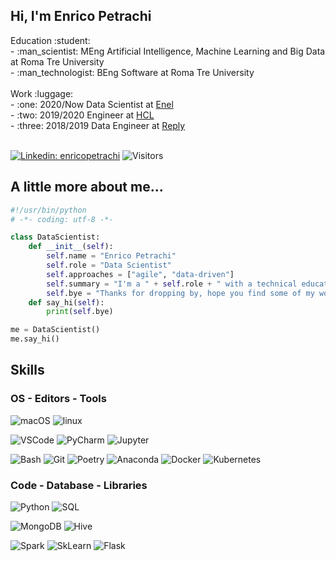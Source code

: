 <h2> Hi, I'm Enrico Petrachi</h2>

<p> 
Education :student:</br>
- :man_scientist: MEng Artificial Intelligence, Machine Learning and Big Data at Roma Tre University</a></br>
- :man_technologist: BEng Software at Roma Tre University</a></br>
</br>
Work :luggage:</br>
- :one: 2020/Now Data Scientist at <a href="https://www.enel.it">Enel</a></br>
- :two: 2019/2020 Engineer at <a href="https://www.hcltechsw.com">HCL</a></br>
- :three: 2018/2019 Data Engineer at <a href="https://www.reply.com">Reply</a></br>
</br>
</p>


[![Linkedin: enricopetrachi](https://img.shields.io/badge/Enrico_Petrachi-blue?logo=Linkedin&logoColor=white&link=https://www.linkedin.com/in/thaianebraga/)](https://www.linkedin.com/in/enricopetrachi/)
![Visitors](https://visitor-badge.laobi.icu/badge?page_id=e-petrachi.e-petrachi)


<h2>A little more about me... </h2>


```python
#!/usr/bin/python
# -*- coding: utf-8 -*-

class DataScientist:
    def __init__(self):
        self.name = "Enrico Petrachi"
        self.role = "Data Scientist"
        self.approaches = ["agile", "data-driven"]
        self.summary = "I'm a " + self.role + " with a technical education. I approach my data science projects from a " + self.approaches[1] + " business point of view and I use the "  + self.approaches[0] + " approach to quickly deliver results and improve them iteratively."
        self.bye = "Thanks for dropping by, hope you find some of my work interesting."
    def say_hi(self):
        print(self.bye)

me = DataScientist()
me.say_hi()
```

<h2>Skills</h2>

<h3>OS - Editors - Tools</h3>

![macOS](https://img.shields.io/badge/mac-OS-black?logo=apple&logoColor=white)
![linux](https://img.shields.io/badge/linux-OS-FCC624?logo=linux&logoColor=FCC624)

![VSCode](https://img.shields.io/badge/VSCode-Editors-007ACC?logo=visual-studio-code&logoColor=007ACC)
![PyCharm](https://img.shields.io/badge/PyCharm-Editors-black?logo=PyCharm&logoColor=white)
![Jupyter](https://img.shields.io/badge/Jupyter-Editors-F37626?logo=Jupyter&logoColor=F37626)

![Bash](https://img.shields.io/badge/Bash-Tools-4EAA25?logo=gnu-bash&logoColor=4EAA25)
![Git](https://img.shields.io/badge/Git-Tools-F05032?logo=git&logoColor=F05032)
![Poetry](https://img.shields.io/badge/Poetry-Tools-60A5FA?logo=Poetry&logoColor=60A5FA)
![Anaconda](https://img.shields.io/badge/Anaconda-Tools-44A833?logo=Anaconda&logoColor=44A833)
![Docker](https://img.shields.io/badge/Docker-Tools-2496ED?logo=Docker&logoColor=2496ED)
![Kubernetes](https://img.shields.io/badge/Kubernetes-Tools-326CE5?logo=kubernetes&logoColor=326CE5)

<h3>Code - Database - Libraries</h3>

![Python](https://img.shields.io/badge/Python-Code-3776AB?logo=python&logoColor=3776AB)
![SQL](https://img.shields.io/badge/SQL-Code-black?logo=sql&logoColor=white)

![MongoDB](https://img.shields.io/badge/MongoDB-Database-47A248?logo=MongoDB&logoColor=47A248)
![Hive](https://img.shields.io/badge/Hive-Database-FDEE21?logo=ApacheHive&logoColor=FDEE21)

![Spark](https://img.shields.io/badge/Spark-Libs-E25A1C?logo=ApacheSpark&logoColor=E25A1C)
![SkLearn](https://img.shields.io/badge/SkLearn-Libs-F7931E?logo=scikit-learn&logoColor=F7931E)
![Flask](https://img.shields.io/badge/Flask-Libs-black?logo=Flask&logoColor=white)
